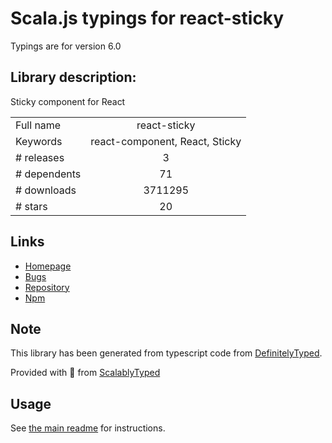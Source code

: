 
# Scala.js typings for react-sticky

Typings are for version 6.0

## Library description:
Sticky component for React

|                    |                 |
| ------------------ | :-------------: |
| Full name          | react-sticky |
| Keywords           | react-component, React, Sticky |
| # releases         | 3 |
| # dependents       | 71 |
| # downloads        | 3711295 |
| # stars            | 20 |

## Links
- [Homepage](https://github.com/captivationsoftware/react-sticky)
- [Bugs](https://github.com/captivationsoftware/react-sticky/issues)
- [Repository](https://github.com/captivationsoftware/react-sticky)
- [Npm](https://www.npmjs.com/package/react-sticky)
    


## Note
This library has been generated from typescript code from [DefinitelyTyped](https://definitelytyped.org).

Provided with :purple_heart: from [ScalablyTyped](https://github.com/oyvindberg/ScalablyTyped)

## Usage
See [the main readme](../../readme.md) for instructions.


